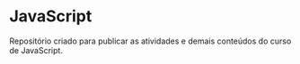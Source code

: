 # JavaScript
 Repositório criado para publicar as atividades e demais conteúdos do curso de JavaScript.
